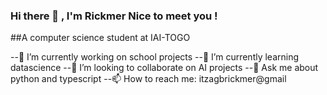 ### Hi there 👋 , I'm Rickmer Nice to meet you !
  
  ##A computer science student at IAI-TOGO

 --🔭 I’m currently working on school projects
 --🌱 I’m currently learning  datascience 
 --👯 I’m looking to collaborate on AI projects 
 --💬 Ask me about python and typescript 
 --📫 How to reach me: itzagbrickmer@gmail

